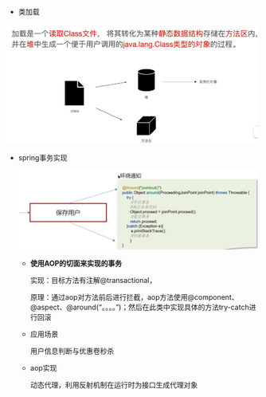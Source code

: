 - 类加载

![](../assets/java基础/类加载.png)



- spring事务实现

  ![](../assets/java基础/spring事务实现.png)

  - **使用AOP的切面来实现的事务**

    实现：目标方法有注解@transactional， 

    原理：通过aop对方法前后进行拦截，aop方法使用@component、@aspect、@around(“。。。。”)；然后在此类中实现具体的方法try-catch进行回滚

  - 应用场景

    用户信息判断与优惠卷秒杀

  - aop实现

    动态代理，利用反射机制在运行时为接口生成代理对象